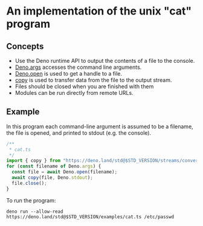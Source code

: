 # An implementation of the unix "cat" program

## Concepts

- Use the Deno runtime API to output the contents of a file to the console.
- [Deno.args](https://doc.deno.land/builtin/stable#Deno.args) accesses the
  command line arguments.
- [Deno.open](https://doc.deno.land/builtin/stable#Deno.open) is used to get a
  handle to a file.
- [copy](https://doc.deno.land/https/deno.land/std@$STD_VERSION/streams/conversion.ts#copy)
  is used to transfer data from the file to the output stream.
- Files should be closed when you are finished with them
- Modules can be run directly from remote URLs.

## Example

In this program each command-line argument is assumed to be a filename, the file
is opened, and printed to stdout (e.g. the console).

```ts
/**
 * cat.ts
 */
import { copy } from "https://deno.land/std@$STD_VERSION/streams/conversion.ts";
for (const filename of Deno.args) {
  const file = await Deno.open(filename);
  await copy(file, Deno.stdout);
  file.close();
}
```

To run the program:

```shell
deno run --allow-read https://deno.land/std@$STD_VERSION/examples/cat.ts /etc/passwd
```
